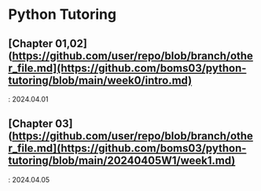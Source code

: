 # Python Tutoring 

## [Chapter 01,02](https://github.com/user/repo/blob/branch/other_file.md](https://github.com/boms03/python-tutoring/blob/main/week0/intro.md)
  : 2024.04.01 

  
## [Chapter 03](https://github.com/user/repo/blob/branch/other_file.md](https://github.com/boms03/python-tutoring/blob/main/20240405W1/week1.md)
  : 2024.04.05
